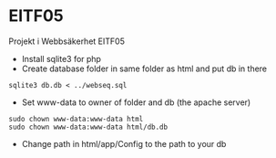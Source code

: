 # EITF05
Projekt i Webbsäkerhet EITF05

* Install sqlite3 for php
* Create database folder in same folder as html and put db in there
```
sqlite3 db.db < ../webseq.sql
```
* Set www-data to owner of folder and db (the apache server)
```
sudo chown www-data:www-data html
sudo chown www-data:www-data html/db.db
```
* Change path in html/app/Config to the path to your db
